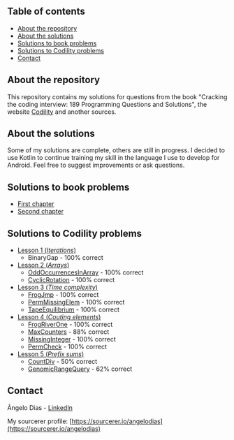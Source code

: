 ## Table of contents
- [About the repository](#about-the-repository)
- [About the solutions](#about-the-solutions)
- [Solutions to book problems](#solutions-to-book-problems)
- [Solutions to Codility problems](#solutions-to-codility-problems)
- [Contact](#contact)

## About the repository

This repository contains my solutions for questions from the book "Cracking the coding interview: 189 Programming Questions and Solutions", the website [Codility](https://app.codility.com/programmers/) and another sources.

## About the solutions

Some of my solutions are complete, others are still in progress. I decided to use Kotlin to continue training my skill in the language I use to develop for Android. Feel free to suggest improvements or ask questions.

## Solutions to book problems

- [First chapter](https://github.com/AngeloDias/CodingSolutions/tree/master/src/firstChapter)
- [Second chapter](https://github.com/AngeloDias/CodingSolutions/tree/master/src/secondChapter)

## Solutions to Codility problems

- [Lesson 1 (*Iterations*)](https://app.codility.com/programmers/lessons/1-iterations/)
  - BinaryGap - 100% correct
- [Lesson 2 (*Arrays*)](https://app.codility.com/programmers/lessons/2-arrays/)
  - [OddOccurrencesInArray](https://github.com/AngeloDias/CodingSolutions/blob/master/src/sideImplementations/OddOccurrencesInArray.kt) - 100% correct
  - [CyclicRotation](https://github.com/AngeloDias/CodingSolutions/blob/master/src/sideImplementations/CyclicRotation.kt) - 100% correct
- [Lesson 3 (*Time complexity*)](https://app.codility.com/programmers/lessons/3-time_complexity/)
  - [FrogJmp](https://github.com/AngeloDias/CodingSolutions/blob/master/src/sideImplementations/FrogJumps.kt) - 100% correct
  - [PermMissingElem](https://github.com/AngeloDias/CodingSolutions/blob/master/src/sideImplementations/FindMissingElemInPerm.kt) - 100% correct
  - [TapeEquilibrium](https://github.com/AngeloDias/CodingSolutions/blob/master/src/sideImplementations/TapePartitions.kt) - 100% correct
- [Lesson 4 (*Couting elements*)](https://app.codility.com/programmers/lessons/4-counting_elements/)
  - [FrogRiverOne](https://github.com/AngeloDias/CodingSolutions/blob/master/src/sideImplementations/PaveTheFrogWay.kt) - 100% correct
  - [MaxCounters](https://github.com/AngeloDias/CodingSolutions/blob/master/src/sideImplementations/AlternateCountersValues.kt) - 88% correct
  - [MissingInteger](https://github.com/AngeloDias/CodingSolutions/blob/master/src/sideImplementations/SmallestNumberNotInSequence.kt) - 100% correct
  - [PermCheck](https://github.com/AngeloDias/CodingSolutions/blob/master/src/sideImplementations/CheckWhetherArrayIsPermutation.kt) - 100% correct
- [Lesson 5 (*Prefix sums*)](https://app.codility.com/programmers/lessons/5-prefix_sums/)
  - [CountDiv](https://github.com/AngeloDias/CodingSolutions/blob/master/src/sideImplementations/HowManyDivisibleInRange.kt) - 50% correct
  - [GenomicRangeQuery](https://github.com/AngeloDias/CodingSolutions/blob/master/src/sideImplementations/GenomicRangeQuery.kt) - 62% correct

## Contact

Ângelo Dias - [LinkedIn](https://www.linkedin.com/in/angelodesantana/)

My sourcerer profile: [https://sourcerer.io/angelodias](https://sourcerer.io/angelodias)
